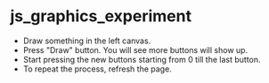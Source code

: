 # js_graphics_experiment

- Draw something in the left canvas.
- Press "Draw" button. You will see more buttons will show up.
- Start pressing the new buttons starting from 0 till the last button.
- To repeat the process, refresh the page.
